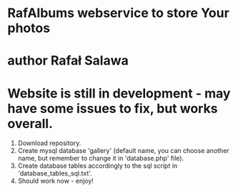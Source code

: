 # RafAlbums webservice to store Your photos
# author Rafał Salawa
# Website is still in development - may have some issues to fix, but works overall.

1. Download repository.
2. Create mysql database 'gallery' (default name, you can choose another name, but remember to change it in 'database.php' file).
3. Create database tables accordingly to the sql script in 'database_tables_sql.txt'.
4. Should work now - enjoy!
